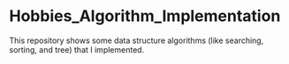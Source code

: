 # Hobbies_Algorithm_Implementation
This repository shows some data structure algorithms (like searching, sorting, and tree) that I implemented.
